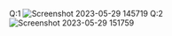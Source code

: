 Q:1
![Screenshot 2023-05-29 145719](https://github.com/arun2663/Design-and-Analysis-of-Algorithm-DAA-/assets/124770555/62dc9944-a0e4-4327-b6bd-31936d21d2d6)
Q:2
![Screenshot 2023-05-29 151759](https://github.com/arun2663/Design-and-Analysis-of-Algorithm-DAA-/assets/124770555/284ad1d2-e696-4f4e-b07a-05e6062aa59c)
